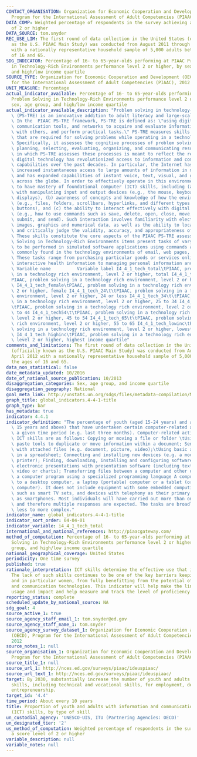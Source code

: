 ```yaml
---
CONTACT_ORGANISATION: Organization for Economic Cooperation and Development (OECD),
  Program for the International Assessment of Adult Competencies (PIAAC), 2012
DATA_COMP: Weighted percentage of respondents in the survey achieving a score level
  of 2 or higher
DATA_SOURCE: tom.snyder
REC_USE_LIM: The first round of data collection in the United States (officially known
  as the U.S. PIAAC Main Study) was conducted from August 2011 through April 2012
  with a nationally representative household sample of 5,000 adults between the ages
  of 16 and 65.
SDG_INDICATOR: Percentage of 16- to 65-year-olds performing at PIAAC Problem Solving
  in Technology-Rich Environments performance level 2 or higher, by sex, age group,
  and high/low income quartile
SOURCE_TYPE: Organization for Economic Cooperation and Development (OECD), Program
  for the International Assessment of Adult Competencies (PIAAC), 2012 - http://nces.ed.gov/surveys/piaac/ideuspiaac/
UNIT_MEASURE: Percentage
actual_indicator_available: Percentage of 16- to 65-year-olds performing at PIAAC
  Problem Solving in Technology-Rich Environments performance level 2 or higher, by
  sex, age group, and high/low income quartile
actual_indicator_available_description: "Problem solving in technology-rich environments\
  \ (PS-TRE) is an innovative addition to adult literacy and large-scale assessments.\
  \ In the  PIAAC PS-TRE framework, PS-TRE is defined as: \"using digital technology,\
  \ communication tools, and networks to acquire and evaluate information, communicate\
  \ with others, and perform practical tasks.\" PS-TRE measures skills and abilities\
  \ that are required for solving problems while operating in a technology-rich environment.\
  \ Specifically, it assesses the cognitive processes of problem solving—goal setting,\
  \ planning, selecting, evaluating, organizing, and communicating results. The environment\
  \ in which PS-TRE assesses these processes is meant to reflect the reality that\
  \ digital technology has revolutionized access to information and communication\
  \ capabilities over the past decades. In particular, the Internet has immensely\
  \ increased instantaneous access to large amounts of information in multiple formats\
  \ and has expanded capabilities of instant voice, text, visual, and graphic communications\
  \ across the globe. In order to effectively operate in this environment, it is necessary\
  \ to have mastery of foundational computer (ICT) skills, including (a) skills associated\
  \ with manipulating input and output devices (e.g., the mouse, keyboard, and digital\
  \ displays), (b) awareness of concepts and knowledge of how the environment is structured\
  \ (e.g., files, folders, scrollbars, hyperlinks, and different types of menus or\
  \ buttons), and (c) the ability to interact effectively with digital information\
  \ (e.g., how to use commands such as save, delete, open, close, move, highlight,\
  \ submit, and send). Such interaction involves familiarity with electronic texts,\
  \ images, graphics and numerical data, as well as the ability to locate, evaluate,\
  \ and critically judge the validity, accuracy, and appropriateness of accessed information.\
  \ These skills constitute the core aspects of the PIAAC PS-TRE assessment. Problem\
  \ Solving in Technology-Rich Environments items present tasks of varying difficulty\
  \ to be performed in simulated software applications using commands and functions\
  \ commonly found in the technology environments of email, web pages, and spreadsheets.\
  \ These tasks range from purchasing particular goods or services online and finding\
  \ interactive health information to managing personal information and business finances.\
  \ Variable name          Variable label I4_4_1_tech_total\tPIAAC, problem solving\
  \ in a technology rich environment, level 2 or higher, total I4_4_1_tech_male\t\
  PIAAC, problem solving in a technology rich environment, level 2 or higher, male\
  \ I4_4_1_tech_female\tPIAAC, problem solving in a technology rich environment, level\
  \ 2 or higher, female I4_4_1_tech_24\t\tPIAAC, problem solving in a technology rich\
  \ environment, level 2 or higher, 24 or less I4_4_1_tech_34\t\tPIAAC, problem solving\
  \ in a technology rich environment, level 2 or higher, 25 to 34 I4_4_1_tech_44\t\
  \tPIAAC, problem solving in a technology rich environment, level 2 or higher, 35\
  \ to 44 I4_4_1_tech54\t\tPIAAC, problem solving in a technology rich environment,\
  \ level 2 or higher, 45 to 54 I4_4_1_tech_65\t\tPIAAC, problem solving in a technology\
  \ rich environment, level 2 or higher, 55 to 65 I4_4_1_tech_lowinc\tPIAAC, problem\
  \ solving in a technology rich environment, level 2 or higher, lowest income quartile\
  \ I4_4_1_tech_highinc\tPIAAC, problem solving in a technology rich environment,\
  \ level 2 or higher, highest income quartile"
comments_and_limitations: The first round of data collection in the United States
  (officially known as the U.S. PIAAC Main Study) was conducted from August 2011 through
  April 2012 with a nationally representative household sample of 5,000 adults between
  the ages of 16 and 65.
data_non_statistical: false
date_metadata_updated: 10/2016
date_of_national_source_publication: 10/2013
disaggregation_categories: Sex, age group, and income quartile
disaggregation_geography: National
goal_meta_link: http://unstats.un.org/sdgs/files/metadata-compilation/Metadata-Goal-4.pdf
graph_title: global_indicators.4-4-1-title
graph_type: bar
has_metadata: true
indicator: 4.4.1
indicator_definition: "The percentage of youth (aged 15-24 years) and adults (aged\
  \ 15 years and above) that have undertaken certain computer-related activities in\
  \ a given time period (e.g. last three months). Computer-related activities to measure\
  \ ICT skills are as follows: Copying or moving a file or folder \tUsing copy and\
  \ paste tools to duplicate or move information within a document; Sending e-mails\
  \ with attached files (e.g. document, picture, video);\tUsing basic arithmetic formulae\
  \ in a spreadsheet; Connecting and installing new devices (e.g. a modem, camera,\
  \ printer); Finding, downloading, installing and configuring software \tCreating\
  \ electronic presentations with presentation software (including text, images, sound,\
  \ video or charts); Transferring files between a computer and other devices; Writing\
  \ a computer program using a specialized programming language A computer refers\
  \ to a desktop computer, a laptop (portable) computer or a tablet (or similar handheld\
  \ computer). It does not include equipment with some embedded computing abilities,\
  \ such as smart TV sets, and devices with telephony as their primary function, such\
  \ as smartphones. Most individuals will have carried out more than one activity\
  \ and therefore multiple responses are expected. The tasks are broadly ordered from\
  \ less to more complex."
indicator_name: global_indicators.4-4-1-title
indicator_sort_order: 04-04-01
indicator_variable: i4_4_1_tech_total
international_and_national_references: http://piaacgateway.com/
method_of_computation: Percentage of 16- to 65-year-olds performing at PIAAC Problem
  Solving in Technology-Rich Environments performance level 2 or higher, by sex, age
  group, and high/low income quartile
national_geographical_coverage: United States
periodicity: One time survey
published: true
rationale_interpretation: ICT skills determine the effective use that is made of ICTs.
  The lack of such skills continues to be one of the key barriers keeping people,
  and in particular women, from fully benefitting from the potential of information
  and communication technologies. This indicator will help make the link between ICT
  usage and impact and help measure and track the level of proficiency of ICT users.
reporting_status: complete
scheduled_update_by_national_source: NA
sdg_goal: 4
source_active_1: true
source_agency_staff_email_1: tom.snyder@ed.gov
source_agency_staff_name_1: tom.snyder
source_agency_survey_dataset_1: Organization for Economic Cooperation and Development
  (OECD), Program for the International Assessment of Adult Competencies (PIAAC),
  2012
source_notes_1: null
source_organisation_1: Organization for Economic Cooperation and Development (OECD),
  Program for the International Assessment of Adult Competencies (PIAAC), 2012
source_title_1: null
source_url_1: http://nces.ed.gov/surveys/piaac/ideuspiaac/
source_url_text_1: http://nces.ed.gov/surveys/piaac/ideuspiaac/
target: By 2030, substantially increase the number of youth and adults who have relevant
  skills, including technical and vocational skills, for employment, decent jobs and
  entrepreneurship.
target_id: '4.4'
time_period: About every 10 years
title: Proportion of youth and adults with information and communications technology
  (ICT) skills, by type of skill
un_custodial_agency: 'UNESCO-UIS, ITU (Partnering Agencies: OECD)'
un_designated_tier: '2'
us_method_of_computation: Weighted percentage of respondents in the survey achieving
  a score level of 2 or higher
variable_description: null
variable_notes: null
---
```

